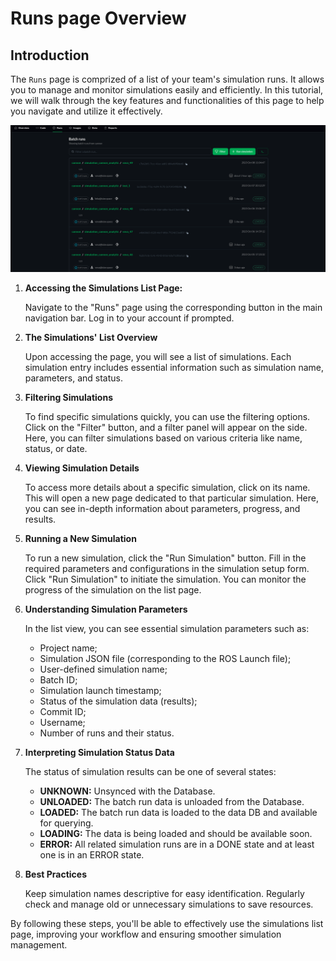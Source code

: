 # Runs page Overview

## Introduction
The `Runs` page is comprized of a list of your team's simulation runs. It allows you to manage and monitor simulations easily and efficiently. In this tutorial, we will walk through the key features and functionalities of this page to help you navigate and utilize it effectively.

![png](img/runs0.png "Runs page overview")

1. **Accessing the Simulations List Page:**

   Navigate to the "Runs" page using the corresponding button in the main navigation bar. Log in to your account if prompted.

2. **The Simulations' List Overview**

   Upon accessing the page, you will see a list of simulations. Each simulation entry includes essential information such as simulation name, parameters, and status.

3. **Filtering Simulations**

   To find specific simulations quickly, you can use the filtering options. Click on the "Filter" button, and a filter panel will appear on the side. Here, you can filter simulations based on various criteria like name, status, or date.

4. **Viewing Simulation Details**

    To access more details about a specific simulation, click on its name. This will open a new page dedicated to that particular simulation. Here, you can see in-depth information about parameters, progress, and results.

5. **Running a New Simulation**

   To run a new simulation, click the "Run Simulation" button. Fill in the required parameters and configurations in the simulation setup form. Click "Run Simulation" to initiate the simulation. You can monitor the progress of the simulation on the list page.

6. **Understanding Simulation Parameters**

   In the list view, you can see essential simulation parameters such as:
      * Project name;
      * Simulation JSON file (corresponding to the ROS Launch file);
      * User-defined simulation name;
      * Batch ID;
      * Simulation launch timestamp;
      * Status of the simulation data (results);
      * Commit ID;
      * Username;
      * Number of runs and their status.

7. **Interpreting Simulation Status Data**

   The status of simulation results can be one of several states:
     - **UNKNOWN:** Unsynced with the Database.
     - **UNLOADED:** The batch run data is unloaded from the Database.
     - **LOADED:** The batch run data is loaded to the data DB and available for querying.
     - **LOADING:** The data is being loaded and should be available soon.
     - **ERROR:** All related simulation runs are in a DONE state and at least one is in an ERROR state.


8. **Best Practices**
   
   Keep simulation names descriptive for easy identification. Regularly check and manage old or unnecessary simulations to save resources.

By following these steps, you'll be able to effectively use the simulations list page, improving your workflow and ensuring smoother simulation management.

